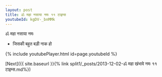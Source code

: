 ```yaml
---
layout: post
title: ॐ महा नसाया नमः ११ टाइम्स
youtubeId: kgDV-_bnMMk
---
```

 
 
 ॐ महा नसाया नमः  
 
 -  जिसकी बहुत बड़ी नाक हो 
 
  
 
  
 
 
 
 
 
 


{% include youtubePlayer.html id=page.youtubeId %}
 
[Next]({{ site.baseurl }}{% link  split1/_posts/2013-12-02-ॐ महा खंभावे नमः ११ टाइम्स.md%})
 
